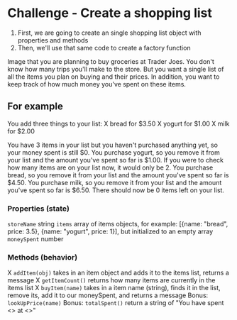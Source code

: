 # Challenge - Create a shopping list

1. First, we are going to create an single shopping list object with properties and methods
2. Then, we'll use that same code to create a factory function 

Image that you are planning to buy groceries at Trader Joes. 
You don't know how many trips you'll make to the store.
But you want a single list of all the items you plan on buying and their prices.
In addition, you want to keep track of how much money you've spent on these items.

## For example

You add three things to your list:
  X bread for $3.50
  X yogurt for $1.00
  X milk for $2.00

You have 3 items in your list but you haven't purchased anything yet, so your money spent is still $0.
You purchase yogurt, so you remove it from your list and the amount you've spent so far is $1.00.
If you were to check how many items are on your list now, it would only be 2.
You purchase bread, so you remove it from your list and the amount you've spent so far is $4.50.
You purchase milk, so you remove it from your list and the amount you've spent so far is $6.50.
There should now be 0 items left on your list. 

### Properties (state)
`storeName` string
`items` array of items objects, for example: [{name: "bread", price: 3.5}, {name: "yogurt", price: 1}], but initialized to an empty array
`moneySpent` number

### Methods (behavior)
X `addItem(obj)` takes in an item object and adds it to the items list, returns a message
X `getItemCount()` returns how many items are currently in the items list
X `buyItem(name)` takes in a item name (string), finds it in the list, remove its, add it to our moneySpent, and returns a message
Bonus: `lookUpPrice(name)`
Bonus: `totalSpent()` return a string of "You have spent <<amount>> at <<stor name>>"
